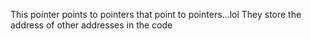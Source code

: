 This pointer points to pointers that point to pointers...lol
They store the address of other addresses in the code
